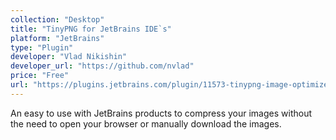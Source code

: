 ```yaml
---
collection: "Desktop"
title: "TinyPNG for JetBrains IDE`s"
platform: "JetBrains"
type: "Plugin"
developer: "Vlad Nikishin"
developer_url: "https://github.com/nvlad"
price: "Free"
url: "https://plugins.jetbrains.com/plugin/11573-tinypng-image-optimizer"
---
```


An easy to use with JetBrains products to compress your images without the need to open your browser or manually download the images.
